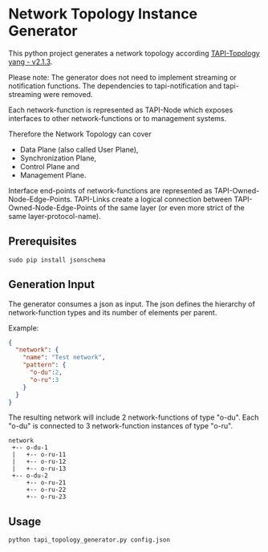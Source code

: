 # Network Topology Instance Generator 

This python project generates a network topology according 
[TAPI-Topology yang - v2.1.3](https://github.com/OpenNetworkingFoundation/TAPI/blob/v2.1.3/YANG/tapi-topology.yang).

Please note: The generator does not need to implement streaming or notification 
functions. The dependencies to tapi-notification and tapi-streaming were 
removed. 

Each network-function is represented as TAPI-Node which exposes interfaces to 
other network-functions or to management systems.

Therefore the Network Topology can cover 

 * Data Plane (also called User Plane), 
 * Synchronization Plane, 
 * Control Plane and
 * Management Plane.

Interface end-points of network-functions are represented as 
TAPI-Owned-Node-Edge-Points. TAPI-Links create a logical connection between 
TAPI-Owned-Node-Edge-Points of the same layer (or even more strict of the same 
layer-protocol-name).

## Prerequisites

```
sudo pip install jsonschema
```

## Generation Input

The generator consumes a json as input. The json defines the hierarchy of 
network-function types and its number of elements per parent.

Example:

``` json
{
  "network": {
    "name": "Test network",
    "pattern": {
      "o-du":2,
      "o-ru":3
    }
  }
}
```

The resulting network will include 2 network-functions of type "o-du". 
Each "o-du" is connected to 3 network-function instances of type "o-ru".

```
network
 +-- o-du-1
 |   +-- o-ru-11
 |   +-- o-ru-12
 |   +-- o-ru-13
 +-- o-du-2
     +-- o-ru-21
     +-- o-ru-22
     +-- o-ru-23
```
## Usage

```
python tapi_topology_generator.py config.json
```